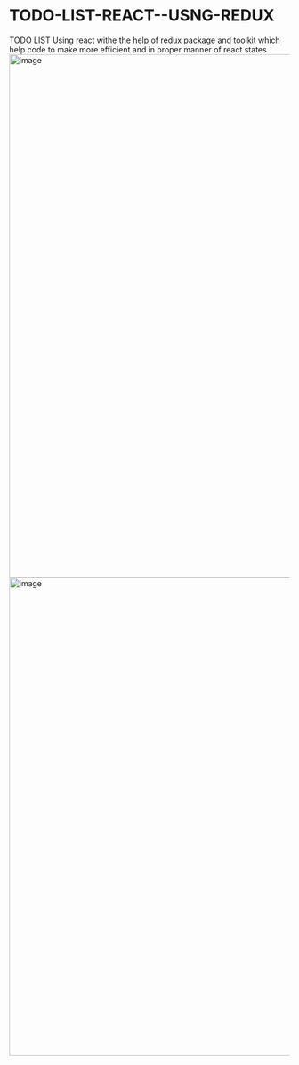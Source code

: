 # TODO-LIST-REACT--USNG-REDUX
TODO LIST Using react withe the help of redux package and toolkit which help code to make more efficient and in proper manner of react states
<img width="1917" height="941" alt="image" src="https://github.com/user-attachments/assets/a81764e6-64fc-4101-baa1-2815da9a5105" />
<img width="1919" height="860" alt="image" src="https://github.com/user-attachments/assets/c932f35b-6d8e-4287-a354-3e80f69d0269" />


